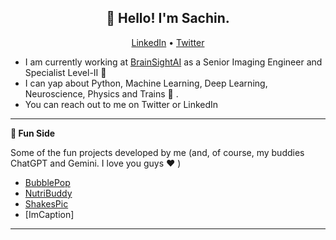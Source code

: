 <h2 align="center">👋 Hello! I'm Sachin.</h2>
<p align="center">
  <a href="https://linkedin.com/in/sachinpatalasingh">LinkedIn</a> •
  <a href="https://x.com/fMRI_boy">Twitter</a>
</p>

- I am currently working at [BrainSightAI](https://www.brainsightai.com/) as a Senior Imaging Engineer and Specialist Level-II 🧠
- I can yap about Python, Machine Learning, Deep Learning, Neuroscience, Physics and Trains 🚋 .
- You can reach out to me on Twitter or LinkedIn 
  
-------

**📝 Fun Side**

Some of the fun projects developed by me (and, of course, my buddies ChatGPT and Gemini. I love you guys :heart: )

<!-- BLOG-POST-LIST:START -->
- [BubblePop](https://bubblewrappop.github.io/bubblepop/)
- [NutriBuddy](https://nutribuddy.github.io/)
- [ShakesPic](https://github.com/dundermain/shakespic)
- [ImCaption]
<!-- BLOG-POST-LIST:END -->

-------


<!--
**dundermain/dundermain** is a ✨ _special_ ✨ repository because its `README.md` (this file) appears on your GitHub profile.

Here are some ideas to get you started:

- 🔭 I’m currently working on ...
- 🌱 I’m currently learning ...
- 👯 I’m looking to collaborate on ...
- 🤔 I’m looking for help with ...
- 💬 Ask me about ...
- 📫 How to reach me: ...
- 😄 Pronouns: ...
- ⚡ Fun fact: ...
-->
